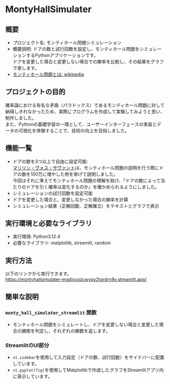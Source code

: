 # MontyHallSimulater
## 概要
* プロジェクト名: モンティホール問題シミュレーション
* 概要説明: ドアの数と試行回数を設定し、モンティホール問題をシミュレーションするPythonアプリケーションです。<br>
ドアを変更した場合と変更しない場合での勝率を比較し、その結果をグラフで表します。<br>
* [モンティホール問題とは: wikipedia](https://ja.wikipedia.org/wiki/%E3%83%A2%E3%83%B3%E3%83%86%E3%82%A3%E3%83%BB%E3%83%9B%E3%83%BC%E3%83%AB%E5%95%8F%E9%A1%8C)

## プロジェクトの目的
確率論における有名な矛盾（パラドックス）であるモンティホール問題に対して納得しきれなかったため、実際にプログラムを作成して実験してみようと思い、制作しました。<br>
また、Pythonの基礎学習の一環として、ユーザーインターフェースの実装とデータの可視化を体験することで、技術の向上を目指しました。

## 機能一覧
* ドアの数を3つ以上で自由に設定可能:<br>
[マリリン・ヴォス・サヴァント](https://ja.wikipedia.org/wiki/%E3%83%9E%E3%83%AA%E3%83%AA%E3%83%B3%E3%83%BB%E3%83%9C%E3%82%B9%E3%83%BB%E3%82%B5%E3%83%90%E3%83%B3%E3%83%88)は、モンティホール問題の説明を行う際にドアの数を100万に増やした例を挙げて説明しました。<br>
今回はそれに準えてモンティホール問題の理解を助け、「ドアの数によって当たりのドアを引く確率は変化するのか」を確かめられるようにしました。
* シミュレーションの試行回数を設定可能<br>
* ドアを変更した場合と、変更しなかった場合の勝率を計算
* シミュレーション結果（正解回数、正解確立）をテキストとグラフで表示

## 実行環境と必要なライブラリ
* 実行環境: Python3.12.4
* 必要なライブラリ: matplotlib, streamlit, random

## 実行方法
以下のリンクから実行できます。<br>
https://montyhallsimulater-mgdjxcpzcwyqy2tgrdrn8v.streamlit.app/

## 簡単な説明
### `monty_hall_simulater_streamlit` 関数
* モンティホール問題をシミュレートし、ドアを変更しない場合と変更した場合の勝敗を判定し、それぞれの勝数を返します。<br>
### StreamlitのUI部分
* `st.sidebar`を使用して入力設定（ドアの数、試行回数）をサイドバーに配置しています。
* `st.pyplot(fig)`を使用してMatplotlibで作成したグラフをStreamlitアプリ内に表示しています。